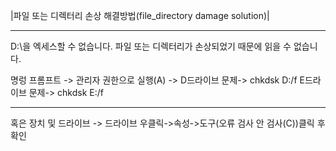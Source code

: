 |파일 또는 디렉터리 손상 해결방법(file_directory damage solution)|
<hr>
D:\을 엑세스할 수 없습니다.
파일 또는 디렉터리가 손상되었기 때문에 읽을 수 없습니다.

명렁 프롬프트 -> 관리자 권한으로 실행(A) -> D드라이브 문제-> chkdsk D:/f
                                           E드라이브 문제-> chkdsk E:/f
<hr>
혹은
장치 및 드라이브 -> 드라이브 우클릭->속성->도구(오류 검사 안 검사(C))클릭 후 확인
